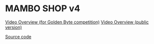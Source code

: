 # MAMBO SHOP v4

[Video Overview (for Golden Byte competition)](https://www.youtube.com/watch?v=8-U5I3e5tq4&list=PLMj6OBMQMwt9dZ8iCiA61ksbCVCxp_c96&index=6&pp=gAQBiAQB)
[Video Overview (public version)](https://www.youtube.com/watch?v=7Ma20y5tqTw&list=PLMj6OBMQMwt9dZ8iCiA61ksbCVCxp_c96&index=7&pp=gAQBiAQB)

[Source code](https://github.com/maxxxxxdlp/shop.mambo.in.ua)